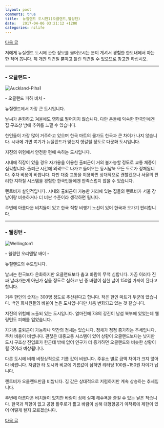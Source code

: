 ```yaml
---
layout: post
comments: true
title:  뉴질랜드 도시편1(오클랜드,웰링턴)
date:   2017-04-06 03:21:12 +1200
categories: nzlife
---
```

<a href="{{ site.github.url }}/nzlife/2017/04/06/HamiltonNTaupo.html" class="page-change">다음 글</a>

저에게 뉴질랜드 도시에 관한 정보를 물어보시는 분이 계셔서 경험한 한도내에서 아는 한 적어 봅니다. 제 개인 의견일 뿐이고 틀린 의견일 수 있으므로 참고만 하십시오.
<hr>
<div class="post-head">
    <h3>- 오클랜드 -</h3>
    <img src="{{ site.url }}/assets/images/Auckland-Piha1.jpg" alt="Auckland-Piha1"/>
    <p class="image-description">- 오클랜드 피하 비치 -</p>
</div>

뉴질랜드에서 가장 큰 도시입니다.

날씨가 온화하고 겨울에도 영하로 떨어지지 않습니다. 다만 온돌에 익숙한 한국인에겐 집 구조상 밤에 추위를 느낄 수 있습니다.

한인들이 가장 많이 거주하고 있으며 한국 마트의 물가도 한국과 큰 차이가 나지 않습니다. 시내에 가면 여기가 뉴질랜드가 맞는지 헷갈릴 정도로 다문화 도시입니다.

지진의 위험에서 안전한 편에 속하는 도시입니다.

시내에 직장이 있을 경우 자가용을 이용한 출퇴근이 거의 불가능할 정도로 교통 체증이 심각합니다. 출퇴근 시간에 외곽으로 나가고 들어오는 동서남북 모든 도로가 정체됩니다. 주차 비용이 비쌉니다. 다만 대중 교통을 이용하면 상대적으로 괜찮겠으나 서울의 편리한 지하철 시스템을 경험한 한국인들에겐 만족스럽지 않을 수 있습니다.

렌트비가 살인적입니다. 시내와 출퇴근이 가능한 거리에 있는 집들의 렌트비가 서울 강남이랑 비슷하거나 더 비싼 수준이라 생각하면 됩니다. 

주변에 아름다운 비치들이 있고 한국 직항 비행기 노선이 있어 한국과 오가기 편리합니다.
<hr>

<div class="post-head">
    <h3>- 웰링턴 -</h3>
    <img src="{{ site.url }}/assets/images/Wellington1.jpg" alt="Wellington1"/>
    <p class="image-description">- 웰링턴 오리엔탈 배이 -</p>
</div>

뉴질랜드의 수도입니다.

날씨는 한국보다 온화하지만 오클랜드보다 춥고 바람이 무척 심합니다. 가끔 이러다 진짜 날라가는게 아닌가 싶을 정도로 심하고 년 중 바람이 심한 날이 150일 가까이 된다고 합니다.

거주 한인의 숫자는 300명 정도로 추산된다고 합니다. 작은 한인 마트가 두군데 있습니다. 백인 회사원들의 비율이 높은 도시입니다만 차츰 변화되고 있는 것 같습니다.

지진의 위험에 노출되 있는 도시입니다. 얼마전에 7.8의 강진이 남섬 북부에 있었는데 웰링턴도 피해를 입었습니다.

자가용 출퇴근이 가능하나 약간의 정체는 있습니다. 정체가 점점 증가하는 추세입니다. 주차 비용이 비쌉니다. 괜찮은 대중교통 시스템이 있어 상황이 오클랜드보다는 낫지만 도시 구조상 진입로가 한군데 밖에 없어 인구가 더 증가하면 오클랜드와 비슷한 상황이 될 것이라 예상됩니다.

다른 도시에 비해 비정상적으로 기름 값이 비쌉니다. 주유소 별로 금액 차이가 크지 않아 다 비쌉니다. 저렴한 타 도시와 비교에 기름값이 심하면 리터당 100원~150원 차이가 납니다.

렌트비가 오클랜드만큼 비쌉니다. 집 값은 상대적으로 저렴하지만 계속 상승하는 추세입니다.

주변에 아름다운 비치들이 있지만 바람이 심해 실제 해수욕을 즐길 수 있는 날은 적습니다. 한국과 직항이 없고 공항 활주로가 짧고 바람이 심해 대형항공기 이착륙에 제한이 있어 어떻게 될지 모르겠습니다.

<a href="{{ site.github.url }}/nzlife/2017/04/06/HamiltonNTaupo.html" class="page-change">다음 글</a>